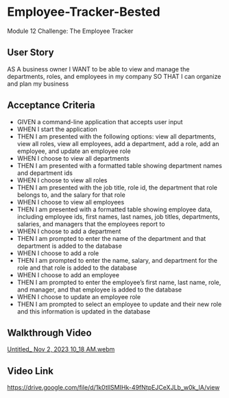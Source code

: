 # Employee-Tracker-Bested
Module 12 Challenge: The Employee Tracker 

## User Story
AS A business owner
I WANT to be able to view and manage the departments, roles, and employees in my company
SO THAT I can organize and plan my business

## Acceptance Criteria
-  GIVEN a command-line application that accepts user input
-  WHEN I start the application
-  THEN I am presented with the following options: view all departments, view all roles, view all employees, add a department, add a role, add an employee, and update an employee role
-  WHEN I choose to view all departments
-  THEN I am presented with a formatted table showing department names and department ids
-  WHEN I choose to view all roles
-  THEN I am presented with the job title, role id, the department that role belongs to, and the salary for that role
-  WHEN I choose to view all employees
-  THEN I am presented with a formatted table showing employee data, including employee ids, first names, last names, job titles, departments, salaries, and managers that the employees report to
-  WHEN I choose to add a department
-  THEN I am prompted to enter the name of the department and that department is added to the database
-  WHEN I choose to add a role
-  THEN I am prompted to enter the name, salary, and department for the role and that role is added to the database
-  WHEN I choose to add an employee
-  THEN I am prompted to enter the employee’s first name, last name, role, and manager, and that employee is added to the database
-  WHEN I choose to update an employee role
-  THEN I am prompted to select an employee to update and their new role and this information is updated in the database

## Walkthrough Video
[Untitled_ Nov 2, 2023 10_18 AM.webm](https://github.com/bestedt/Employee-Tracker-Bested/assets/139821441/fc98b787-4642-4033-b78e-a1b2fb55d1c2)

## Video Link
https://drive.google.com/file/d/1k0tIlSMIHk-49fNtpEJCeXJLb_w0k_lA/view

